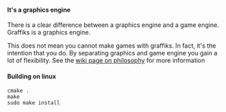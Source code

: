 #### It's a graphics engine

There is a clear difference between a graphics engine and a game engine. Graffiks is a graphics engine.

This does not mean you cannot make games with graffiks. In fact, it's the intention that you do. By separating graphics
and game engine you gain a lot of flexibility. See the [wiki page on philosophy](https://github.com/wentam/Graffiks/wiki/Philosophy)
for more information

#### Building on linux

    cmake .
    make
    sudo make install
